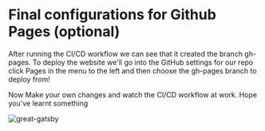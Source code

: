 # Final configurations for Github Pages (optional) 

After running the CI/CD workflow we can see that it created the branch gh-pages. To deploy the website we'll go into the GitHub settings for our repo click Pages in the menu to the left and then choose the gh-pages branch to deploy from!

Now Make your own changes and watch the CI/CD workflow at work. Hope you've learnt something

![great-gatsby](./great-gatsby.png)
